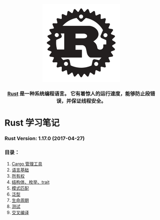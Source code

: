 
<p align="center"><a target="_blank" href="http://www.rust-lang.org"><img src="rust-logo-256x256-blk.png"></a></p>

<center><h3><a target="_blank" href="http://www.rust-lang.org">Rust</a> 是一种系统编程语言。 它有着惊人的运行速度，能够防止段错误，并保证线程安全。</h3>
</center>




# Rust 学习笔记

### Rust Version: 1.17.0 (2017-04-27)


### 目录：

1. [Cargo 管理工具](cargo.md)
2. [语言基础](base.md)
3. [所有权](ownership.md)
4. [结构体、枚举、trait](struct-enum-trait.md)
5. [模式匹配](match.md)
6. [泛型](generics.md)
7. [生命周期](lifetime.md)
8. [测试](testing.md)
9. [交叉编译](cross-compiler.md)










